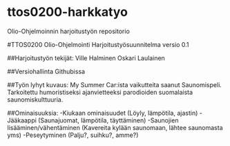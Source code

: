 # ttos0200-harkkatyo
Olio-Ohjelmoinnin harjoitustyön repositorio


#TTOS0200 Olio-Ohjelmointi
Harjoitustyösuunnitelma versio 0.1


##Harjoitustyön tekijät:
	Ville Halminen
	Oskari Laulainen
	
##Versiohallinta Githubissa
	
	
##Työn lyhyt kuvaus:
	My Summer Car:ista vaikutteita saanut Saunomispeli.
	Tarkoitettu humoristiseksi ajanvietteeksi parodioiden suomalaista saunomiskulttuuria.
	
	
##Ominaisuuksia:
	-Kiukaan ominaisuudet (Löyly, lämpötila, ajastin)
	-Jääkaappi (Saunajuomat, lämpötila, täyttäminen)
	-Saunojien lisääminen/vähentäminen (Kavereita kylään saunomaan, lähtee saunomasta yms)
	-Peseytyminen (Palju?, suihku?, amme?)
	





